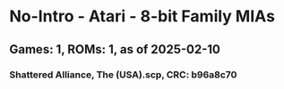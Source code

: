 # No-Intro - Atari - 8-bit Family MIAs
## Games: 1, ROMs: 1, as of 2025-02-10

### Shattered Alliance, The (USA).scp, CRC: b96a8c70
